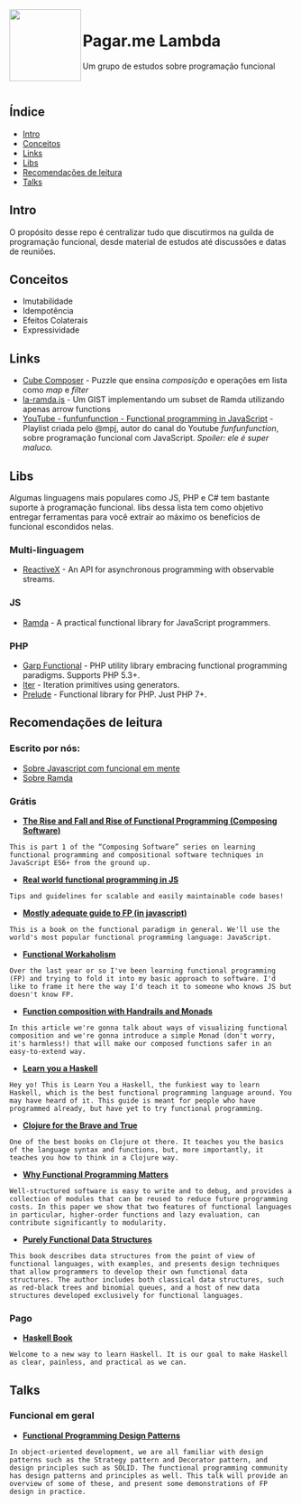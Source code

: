 <img src="https://user-images.githubusercontent.com/29930809/29830105-9ffc7f16-8cb7-11e7-9af6-2d43c171dfcb.png" width="127px" height="127px" align="left"/>

# Pagar.me Lambda

Um grupo de estudos sobre programação funcional

<br>

## Índice

- [Intro](#intro)
- [Conceitos](#conceitos)
- [Links](#links)
- [Libs](#libs)
- [Recomendações de leitura](#recomendações-de-leitura)
- [Talks](#talks)


## Intro

O propósito desse repo é centralizar tudo que discutirmos na guilda de programação funcional, desde material de estudos até discussões e datas de reuniões.

## Conceitos

- Imutabilidade
- Idempotência
- Efeitos Colaterais
- Expressividade

## Links

- [Cube Composer](http://david-peter.de/cube-composer/) - Puzzle que ensina *composição* e operações em lista como *map* e *filter*
- [la-ramda.js](https://gist.github.com/mrosata/0d54c552f297cf638bd719f7558478ac) - Um GIST implementando um subset de Ramda utilizando apenas arrow functions
- [YouTube - funfunfunction - Functional programming in JavaScript](https://www.youtube.com/playlist?list=PL0zVEGEvSaeEd9hlmCXrk5yUyqUag-n84) - Playlist criada pelo @mpj, autor do canal do Youtube *funfunfunction*, sobre programação funcional com JavaScript. _Spoiler: ele é super maluco._

## Libs

Algumas linguagens mais populares como JS, PHP e C# tem bastante suporte à programação funcional. libs dessa lista tem como objetivo entregar ferramentas para você extrair ao máximo os benefícios de funcional escondidos nelas.

### Multi-linguagem

* [ReactiveX](http://reactivex.io/) - An API for asynchronous programming with observable streams.

### JS

* [Ramda](http://ramdajs.com/) - A practical functional library for JavaScript programmers.

### PHP

* [Garp Functional](https://github.com/grrr-amsterdam/garp-functional) - PHP utility library embracing functional programming paradigms. Supports PHP 5.3+.
* [Iter](https://github.com/nikic/iter) - Iteration primitives using generators.
* [Prelude](https://github.com/sergiors/prelude) - Functional library for PHP. Just PHP 7+.

## Recomendações de leitura

### Escrito por nós:

* [Sobre Javascript com funcional em mente](javascript.js)
* [Sobre Ramda](ramda.md)

### Grátis

* [**The Rise and Fall and Rise of Functional Programming (Composing Software)**](https://medium.com/javascript-scene/the-rise-and-fall-and-rise-of-functional-programming-composable-software-c2d91b424c8c)

`
This is part 1 of the “Composing Software” series on learning functional programming and compositional software techniques in JavaScript ES6+ from the ground up.
`

* [**Real world functional programming in JS**](https://github.com/haskellcamargo/js-real-world-functional-programming)

`
Tips and guidelines for scalable and easily maintainable code bases!
`

* [**Mostly adequate guide to FP (in javascript)**](https://github.com/MostlyAdequate/mostly-adequate-guide)

`
This is a book on the functional paradigm in general. We'll use the world's most popular functional programming language: JavaScript.
`

* [**Functional Workaholism**](https://codepen.io/brekk/post/functional-workaholism)

`
Over the last year or so I've been learning functional programming (FP) and trying to fold it into my basic approach to software. I'd like to frame it here the way I'd teach it to someone who knows JS but doesn't know FP.
`

* [**Function composition with Handrails and Monads**](https://codepen.io/brekk/post/visual-function-composition)

`
In this article we're gonna talk about ways of visualizing functional composition and we're gonna introduce a simple Monad (don't worry, it's harmless!) that will make our composed functions safer in an easy-to-extend way.
`

* [**Learn you a Haskell**](http://learnyouahaskell.com/)

`
Hey yo! This is Learn You a Haskell, the funkiest way to learn Haskell, which is the best functional programming language around. You may have heard of it. This guide is meant for people who have programmed already, but have yet to try functional programming.
`

* [**Clojure for the Brave and True**](http://braveclojure.com/)

`One of the best books on Clojure ot there. It teaches you the basics of the language syntax and functions, but, more importantly, it teaches you how to think in a Clojure way.
`

* [**Why Functional Programming Matters**](https://www.cs.kent.ac.uk/people/staff/dat/miranda/whyfp90.pdf)

`
Well-structured software is easy to write and to debug, and provides a collection of modules that can be reused to reduce future programming costs. In this paper we show that two features of functional languages in particular, higher-order functions and lazy evaluation, can contribute significantly to modularity.
`

* [**Purely Functional Data Structures**](https://www.cs.cmu.edu/~rwh/theses/okasaki.pdf)

`
This book describes data structures from the point of view of functional languages, with examples, and presents design techniques that allow programmers to develop their own functional data structures. The author includes both classical data structures, such as red-black trees and binomial queues, and a host of new data structures developed exclusively for functional languages.
`
### Pago

* [**Haskell Book**](http://haskellbook.com)

`
Welcome to a new way to learn Haskell. It is our goal to make Haskell as clear, painless, and practical as we can.
`

## Talks

### Funcional em geral

* [**Functional Programming Design Patterns**](https://vimeo.com/113588389)

`
In object-oriented development, we are all familiar with design patterns such as the Strategy pattern and Decorator pattern, and design principles such as SOLID.
The functional programming community has design patterns and principles as well.
This talk will provide an overview of some of these, and present some demonstrations of FP design in practice.
`
